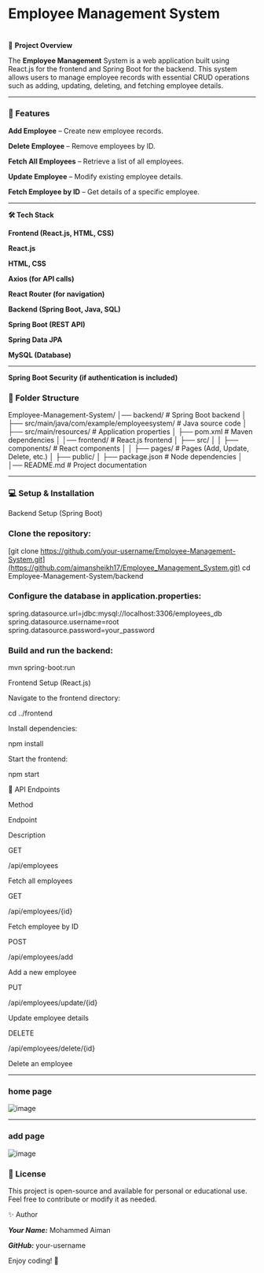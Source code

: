  ### <h1> Employee Management System<h1>



 📌 **Project Overview**

The **Employee Management** System is a web application built using React.js for the frontend and Spring Boot for the backend. This system allows users to manage employee records with essential CRUD operations such as adding, updating, deleting, and fetching employee details.

---

### 🚀 Features

**Add Employee** – Create new employee records.

**Delete Employee** – Remove employees by ID.

**Fetch All Employees** – Retrieve a list of all employees.

**Update Employee** – Modify existing employee details.

**Fetch Employee by ID** – Get details of a specific employee.

---

**🛠 Tech Stack**

**Frontend (React.js, HTML, CSS)**

**React.js**

**HTML, CSS**

**Axios (for API calls)**

**React Router (for navigation)**

**Backend (Spring Boot, Java, SQL)**

**Spring Boot (REST API)**

**Spring Data JPA**

**MySQL (Database)**

---

**Spring Boot Security (if authentication is included)**

### 📂 Folder Structure

Employee-Management-System/
│── backend/                     # Spring Boot backend
│   ├── src/main/java/com/example/employeesystem/  # Java source code
│   ├── src/main/resources/      # Application properties
│   ├── pom.xml                  # Maven dependencies
│
│── frontend/                    # React.js frontend
│   ├── src/
│   │   ├── components/          # React components
│   │   ├── pages/               # Pages (Add, Update, Delete, etc.)
│   ├── public/
│   ├── package.json             # Node dependencies
│
│── README.md                    # Project documentation

---

### 💻 Setup & Installation

Backend Setup (Spring Boot)

### Clone the repository:

[git clone https://github.com/your-username/Employee-Management-System.git](https://github.com/aimansheikh17/Employee_Management_System.git)
cd Employee-Management-System/backend

### Configure the database in application.properties:

spring.datasource.url=jdbc:mysql://localhost:3306/employees_db
spring.datasource.username=root
spring.datasource.password=your_password

### Build and run the backend:

mvn spring-boot:run

Frontend Setup (React.js)

Navigate to the frontend directory:

cd ../frontend

Install dependencies:

npm install

Start the frontend:

npm start

🔗 API Endpoints

Method

Endpoint

Description

GET

/api/employees

Fetch all employees

GET

/api/employees/{id}

Fetch employee by ID

POST

/api/employees/add

Add a new employee

PUT

/api/employees/update/{id}

Update employee details

DELETE

/api/employees/delete/{id}

Delete an employee

---

### home page
![image](https://github.com/user-attachments/assets/7740280d-aed1-4de9-bc74-07790f8bfa2b)

---

### add page
![image](https://github.com/user-attachments/assets/eb668c43-2f71-4c37-8cad-622f4845bf0b)


### 📝 License

This project is open-source and available for personal or educational use. Feel free to contribute or modify it as needed.

✨ Author

***Your Name:*** Mohammed Aiman

***GitHub:*** your-username

Enjoy coding! 🚀
